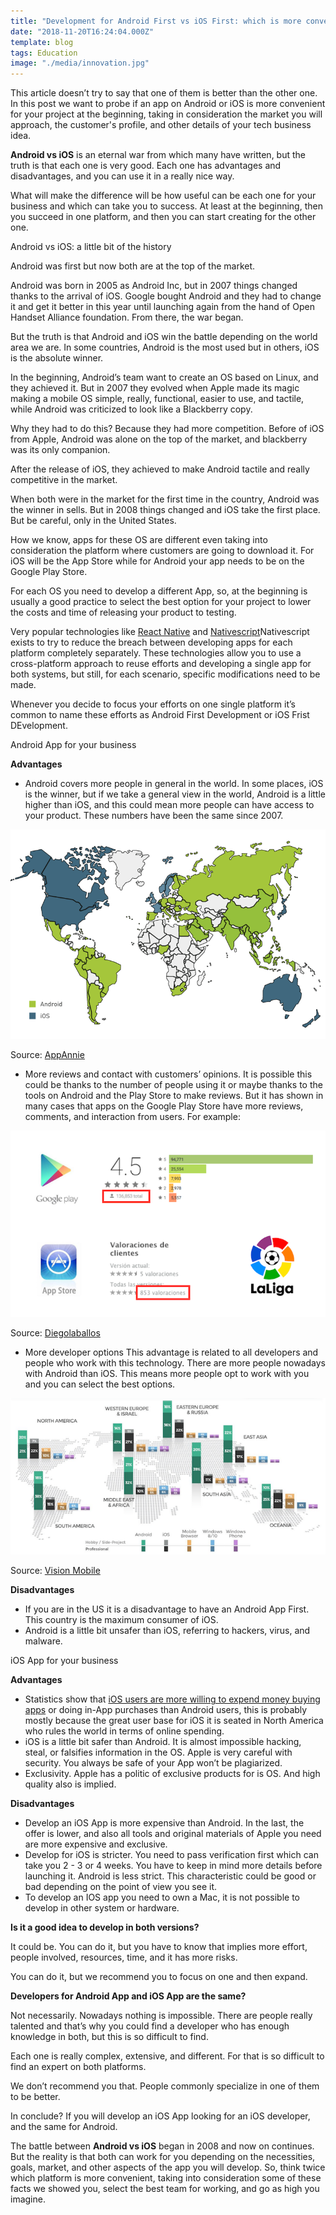 ```yaml
---
title: "Development for Android First vs iOS First: which is more convenient for you?"
date: "2018-11-20T16:24:04.000Z"
template: blog
tags: Education
image: "./media/innovation.jpg"
---
```



This article doesn’t try to say that one of them is better than the other one. In this post we want to probe if an app on Android or iOS is more convenient for your project at the beginning, taking in consideration the market you will approach, the customer's profile, and other details of your tech business idea. 

**Android vs iOS** is an eternal war from which many have written, but the truth is that each one is very good. Each one has advantages and disadvantages, and you can use it in a really nice way. 

What will make the difference will be how useful can be each one for your business and which can take you to success. At least at the beginning, then you succeed in one platform, and then you can start creating for the other one.

<title-2>Android vs iOS: a little bit of the history</title-2>

Android was first but now both are at the top of the market. 

Android was born in 2005 as Android Inc, but in 2007 things changed thanks to the arrival of iOS. Google bought Android and they had to change it and get it better in this year until launching again from the hand of Open Handset Alliance foundation. From there, the war began.

But the truth is that Android and iOS win the battle depending on the world area we are. In some countries, Android is the most used but in others, iOS is the absolute winner. 

In the beginning, Android’s team want to create an OS based on Linux, and they achieved it. But in 2007 they evolved when Apple made its magic making a mobile OS simple, really, functional, easier to use, and tactile, while Android was criticized to look like a Blackberry copy. 

Why they had to do this? Because they had more competition. Before of iOS from Apple, Android was alone on the top of the market, and blackberry was its only companion.  

After the release of iOS, they achieved to make Android tactile and really competitive in the market. 

When both were in the market for the first time in the country, Android was the winner in sells. But in 2008 things changed and iOS take the first place. But be careful, only in the United States. 

How we know, apps for these OS are different even taking into consideration the platform where customers are going to download it. For iOS will be the App Store while for Android your app needs to be on the Google Play Store. 

For each OS you need to develop a different App, so, at the beginning is usually a good practice to select the best option for your project to lower the costs and time of releasing your product to testing.

Very popular technologies like [React Native](https://facebook.github.io/react-native/) and [Nativescript](https://www.nativescript.org/)Nativescript exists to try to reduce the breach between developing apps for each platform completely separately. These technologies allow you to use a cross-platform approach to reuse efforts and developing a single app for both systems, but still, for each scenario, specific modifications need to be made.

Whenever you decide to focus your efforts on one single platform it’s common to name these efforts as Android First Development or iOS Frist DEvelopment.


<title-3>Android App for your business</title3>

**Advantages**

* Android covers more people in general in the world. In some places, iOS is the winner, but if we take a general view in the world, Android is a little higher than iOS, and this could mean more people can have access to your product. These numbers have been the same since 2007. 

![Android-App](./media/android-iOS.png)

Source: [AppAnnie](https://www.appannie.com/en/)

* More reviews and contact with customers’ opinions. It is possible this could be thanks to the number of people using it or maybe thanks to the tools on Android and the Play Store to make reviews. But it has shown in many cases that apps on the Google Play Store have more reviews, comments, and interaction from users. 
	For example:

![Android-App](./media/android-iOS2.png)

Source: [Diegolaballos](https://diegolaballos.com/blog/por-que-crear-una-aplicacion-para-android/) 

* More developer options
This advantage is related to all developers and people who work with this technology. There are more people nowadays with Android than iOS. This means more people opt to work with you and you can select the best options.

![Android-App](./media/android-iOS3.png)

Source: [Vision Mobile](https://www.visionmobile.com/reports/developer-economics-state-developer-nation-q3-2016)

**Disadvantages**

* If you are in the US it is a disadvantage to have an Android App First. This country is the maximum consumer of iOS. 
* Android is a little bit unsafer than iOS, referring to hackers, virus, and malware.

<title-3>iOS App for your business</title-3>

**Advantages** 

* Statistics show that [iOS users are more willing to expend money buying apps](https://medium.com/@the_manifest/android-vs-ios-which-platform-to-build-your-app-for-first-22ea8996abe1) or doing in-App purchases than Android users, this is probably mostly because the great user base for iOS it is seated in North America who rules the world in terms of online spending. 
* iOS is a little bit safer than Android. It is almost impossible hacking, steal, or falsifies information in the OS. Apple is very careful with security. You always be safe of your App won’t be plagiarized. 
* Exclusivity. Apple has a politic of exclusive products for is OS. And high quality also is implied.

**Disadvantages**

* Develop an iOS App is more expensive than Android. In the last, the offer is lower, and also all tools and original materials of Apple you need are more expensive and exclusive. 
* Develop for iOS is stricter. You need to pass verification first which can take you 2 - 3 or 4 weeks. You have to keep in mind more details before launching it. Android is less strict. This characteristic could be good or bad depending on the point of view you see it. 
* To develop an IOS app you need to own a Mac, it is not possible to develop in other system or hardware.

**Is it a good idea to develop in both versions?** 

It could be. You can do it, but you have to know that implies more effort, people involved, resources, time, and it has more risks.

You can do it, but we recommend you to focus on one and then expand.

**Developers for Android App and iOS App are the same?** 


Not necessarily. Nowadays nothing is impossible. There are people really talented and that’s why you could find a developer who has enough knowledge in both, but this is so difficult to find. 

Each one is really complex, extensive, and different. For that is so difficult to find an expert on both platforms. 

We don’t recommend you that. People commonly specialize in one of them to be better. 

In conclude? If you will develop an iOS App looking for an iOS developer, and the same for Android.   

The battle between **Android vs iOS** began in 2008 and now on continues. But the reality is that both can work for you depending on the necessities, goals, market, and other aspects of the app you will develop. So, think twice which platform is more convenient, taking into consideration some of these facts we showed you, select the best team for working, and go as high you imagine.
